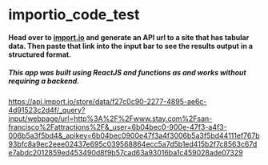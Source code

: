 # importio_code_test
#### Head over to [import.io](http://import.io) and generate an API url to a site that has tabular data. Then paste that link into the input bar to see the results output in a structured format.

##### This app was built using ReactJS and functions as and works without requiring a backend.

https://api.import.io/store/data/f27c0c90-2277-4895-ae6c-4d91523c2d4f/_query?input/webpage/url=http%3A%2F%2Fwww.stay.com%2Fsan-francisco%2Fattractions%2F&_user=6b04bec0-900e-47f3-a4f3-006b5a3f5bd4&_apikey=6b04bec0900e47f3a4f3006b5a3f5bd44111ef767b93bfc8a9ec2eee02437e695c039568864ecc5a7d5b1ed415b2f7c8563c67de7abdc2012859ed453490d8f9b57cad63a93016ba1c459028ade07329
